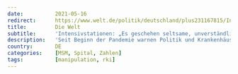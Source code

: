 ```yaml
---
date:          2021-05-16
redirect:      https://www.welt.de/politik/deutschland/plus231167815/Intensivstationen-Es-geschehen-seltsame-unverstaendliche-Dinge.html
title:         Die Welt
subtitle:      'Intensivstationen: „Es geschehen seltsame, unverständliche Dinge“'
description:   'Seit Beginn der Pandemie warnen Politik und Krankenhäuser vor einer Überlastung der Intensivstationen. Ein Forscherteam um Matthias Schrappe legt nun ein brisantes Papier vor. Hier erklärt der Arzt und Ökonom, warum er daran zweifelt, dass „redlich gespielt“ wurde.'
country:       DE
categories:    [MSM, Spital, Zahlen]
tags:          [manipulation, rki]
---
```

